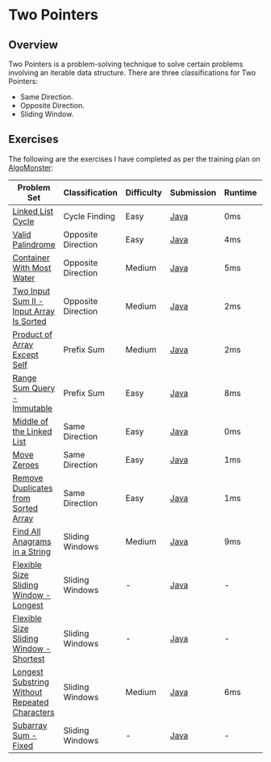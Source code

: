 # Two Pointers

## Overview
Two Pointers is a problem-solving technique to solve certain problems involving an iterable data structure.
There are three classifications for Two Pointers:
- Same Direction.
- Opposite Direction.
- Sliding Window.

## Exercises
The following are the exercises I have completed as per the training plan on [AlgoMonster](https://algo.monster):

| Problem Set                                                                                                                                | Classification     | Difficulty | Submission                                                                                                        | Runtime | Performance |
|--------------------------------------------------------------------------------------------------------------------------------------------|--------------------|------------|-------------------------------------------------------------------------------------------------------------------|---------|-------------|
| [Linked List Cycle](https://leetcode.com/problems/linked-list-cycle/description/)                                                          | Cycle Finding      | Easy       | [Java](https://github.com/shumarb/leetcode/blob/main/easy/java/LinkedListCycle.java)                              | 0ms     | 100%        |
| [Valid Palindrome](https://leetcode.com/problems/valid-palindrome/description/)                                                            | Opposite Direction | Easy       | [Java](https://github.com/shumarb/leetcode/blob/main/easy/java/ValidPalindrome.java)                              | 4ms     | 54.12%      |
| [Container With Most Water](https://leetcode.com/problems/container-with-most-water/description/)                                          | Opposite Direction | Medium     | [Java](https://github.com/shumarb/leetcode/blob/main/medium/java/ContainerWithMostWater.java)                     | 5ms     | 74.40%      |
| [Two Input Sum II - Input Array Is Sorted](https://leetcode.com/problems/longest-substring-without-repeating-characters/description/)      | Opposite Direction | Medium     | [Java](https://github.com/shumarb/leetcode/blob/main/medium/java/TwoInputSum2InputArrayIsSorted.java)             | 2ms     | 93.40%      |
| [Product of Array Except Self](https://leetcode.com/problems/product-of-array-except-self/description/)                                    | Prefix Sum         | Medium     | [Java](https://github.com/shumarb/leetcode/blob/main/medium/java/ProductOfArrayExceptSelf.java)                   | 2ms     | 89.32%      |
| [Range Sum Query - Immutable](https://leetcode.com/problems/range-sum-query-immutable/description/)                                        | Prefix Sum         | Easy       | [Java](https://github.com/shumarb/leetcode/blob/main/easy/java/RangeSumQueryImmutable.java)                       | 8ms     | 65.10%      |
| [Middle of the Linked List](https://leetcode.com/problems/middle-of-the-linked-list/description/)                                          | Same Direction     | Easy       | [Java](https://github.com/shumarb/leetcode/blob/main/easy/java/MiddleOfTheLinkedList.java)                        | 0ms     | 100%        |
| [Move Zeroes](https://leetcode.com/problems/move-zeroes/description/)                                                                      | Same Direction     | Easy       | [Java](https://github.com/shumarb/leetcode/blob/main/easy/java/MoveZeroes.java)                                   | 1ms     | 99.85%      |
| [Remove Duplicates from Sorted Array](https://leetcode.com/problems/remove-duplicates-from-sorted-array/description/)                      | Same Direction     | Easy       | [Java](https://github.com/shumarb/leetcode/blob/main/easy/java/RemoveDuplicatesFromSortedArray.java)              | 1ms     | 64.984%     |
| [Find All Anagrams in a String](https://leetcode.com/problems/find-all-anagrams-in-a-string/description/)                                  | Sliding Windows    | Medium     | [Java](https://github.com/shumarb/leetcode/blob/main/medium/java/FindAllAnagramsInAString.java)                   | 9ms     | 91.31%      |
| [Flexible Size Sliding Window - Longest](https://algo.monster/problems/subarray_sum_longest)                                               | Sliding Windows    | -          | [Java](https://github.com/shumarb/algomonster/tree/main/code/FlexibleSizeSlidingWindowLongest.java)               | -       | -           |
| [Flexible Size Sliding Window - Shortest](https://algo.monster/problems/subarray_sum_shortest)                                             | Sliding Windows    | -          | [Java](https://github.com/shumarb/algomonster/tree/main/code/FlexibleSizeSlidingWindowShortest.java)              | -       | -           |
| [Longest Substring Without Repeated Characters](https://leetcode.com/problems/longest-substring-without-repeating-characters/description/) | Sliding Windows    | Medium     | [Java](https://github.com/shumarb/leetcode/blob/main/medium/java/LongestSubstringWithoutRepeatedCharacters.java)  | 6ms     | 70.02%      |             
| [Subarray Sum - Fixed](https://algo.monster/problems/subarray_sum_fixed)                                                                   | Sliding Windows    | -          | [Java](https://github.com/shumarb/algomonster/tree/main/code/SubarraySumFixed)                                    | -       | -           |
